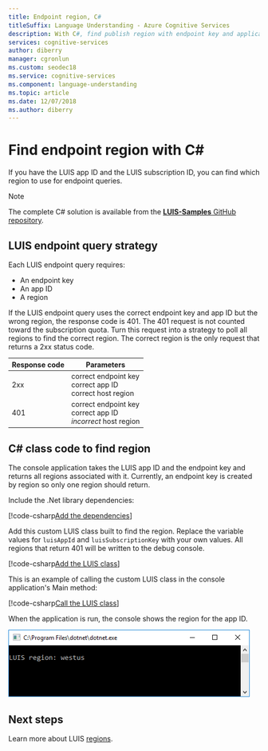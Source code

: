 ```yaml
---
title: Endpoint region, C#
titleSuffix: Language Understanding - Azure Cognitive Services
description: With C#, find publish region with endpoint key and application ID for LUIS.
services: cognitive-services
author: diberry
manager: cgronlun
ms.custom: seodec18
ms.service: cognitive-services
ms.component: language-understanding
ms.topic: article
ms.date: 12/07/2018
ms.author: diberry
---
```

# Find endpoint region with C# 
If you have the LUIS app ID and the LUIS subscription ID, you can find which region to use for endpoint queries.

> [!NOTE] 
> The complete C# solution is available from the [**LUIS-Samples** GitHub repository](https://github.com/Microsoft/LUIS-Samples/blob/master/documentation-samples/find-region/csharp/).

## LUIS endpoint query strategy
Each LUIS endpoint query requires:

* An endpoint key
* An app ID
* A region

If the LUIS endpoint query uses the correct endpoint key and app ID but the wrong region, the response code is 401. The 401 request is not counted toward the subscription quota. Turn this request into a strategy to poll all regions to find the correct region. The correct region is the only request that returns a 2xx status code. 

|Response code|Parameters|
|--|--|
|2xx|correct endpoint key<br>correct app ID<br>correct host region|
|401|correct endpoint key<br>correct app ID<br>_incorrect_ host region|

## C# class code to find region
The console application takes the LUIS app ID and the endpoint key and returns all regions associated with it. Currently, an endpoint key is created by region so only one region should return.

Include the .Net library dependencies:

[!code-csharp[Add the dependencies](~/samples-luis/documentation-samples/find-region/csharp/ConsoleAppLUISRegion/Program.cs?range=1-6 "Add the dependencies")]

Add this custom LUIS class built to find the region. Replace the variable values for `luisAppId` and `luisSubscriptionKey` with your own values. All regions that return 401 will be written to the debug console. 

[!code-csharp[Add the LUIS class](~/samples-luis/documentation-samples/find-region/csharp/ConsoleAppLUISRegion/Program.cs?range=10-83 "Add the LUIS class")]

This is an example of calling the custom LUIS class in the console application's Main method:

[!code-csharp[Call the LUIS class](~/samples-luis/documentation-samples/find-region/csharp/ConsoleAppLUISRegion/Program.cs?range=85-101 "Call the LUIS class")]

When the application is run, the console shows the region for the app ID.

![Screenshot of console app showing LUIS region](./media/find-region-csharp/console.png)

## Next steps

Learn more about LUIS [regions](luis-reference-regions.md).
